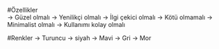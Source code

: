 
#Özellikler  
-> Güzel olmalı
-> Yenilikçi olmalı
-> İlgi çekici olmalı
-> Kötü olmamalı
-> Minimalist olmalı 
-> Kullanımı kolay olmalı 

#Renkler
-> Turuncu
-> siyah
-> Mavi
-> Gri
-> Mor